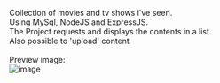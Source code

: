 Collection of movies and tv shows i've seen.<br>
Using MySql, NodeJS and ExpressJS. <br>
The Project requests and displays the contents in a list. <br>
Also possible to 'upload' content<br>
<br>
Preview image: <br>
![image](https://github.com/onehellcat/Movies-And-Series/assets/43723078/33846165-9d15-4005-aa53-88cd4ea2430e)
